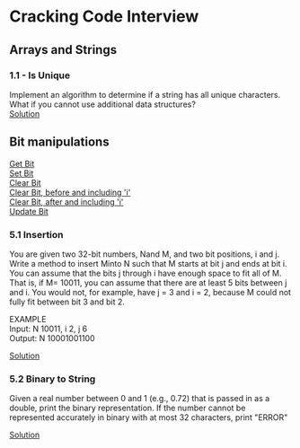 # Cracking Code Interview

## Arrays and Strings

### 1.1 - Is Unique

Implement an algorithm to determine if a string has all unique 
characters. What if you cannot use additional data structures?  
[Solution](src/main/java/zinjvi/arrays_strings/IsUnique.java) 

## Bit manipulations

[Get Bit]()  
[Set Bit]()  
[Clear Bit]()  
[Clear Bit, before and including 'i']()  
[Clear Bit, after and including 'i']()  
[Update Bit]()

### 5.1 Insertion

You are given two 32-bit numbers, Nand M, and two bit positions, i and j. 
Write a method to insert Minto N such that M starts at bit j and ends at bit i. 
You can assume that the bits j through i have enough space to fit all of M. 
That is, if M= 10011, you can assume that there are at least 5 bits between j and i. 
You would not, for example, have j = 3 and i = 2, because M could not fully fit
between bit 3 and bit 2.

EXAMPLE  
Input: N 10011, i 2, j 6  
Output: N 10001001100

[Solution](src/main/java/zinjvi/bit_manipulations/Insertion.java)

### 5.2 Binary to String

Given a real number between 0 and 1 (e.g., 0.72) that is 
passed in as a double, print the binary representation.
If the number cannot be represented accurately in binary 
with at most 32 characters, print "ERROR"

[Solution](src/main/java/zinjvi/bit_manipulations/BinaryToString.java)